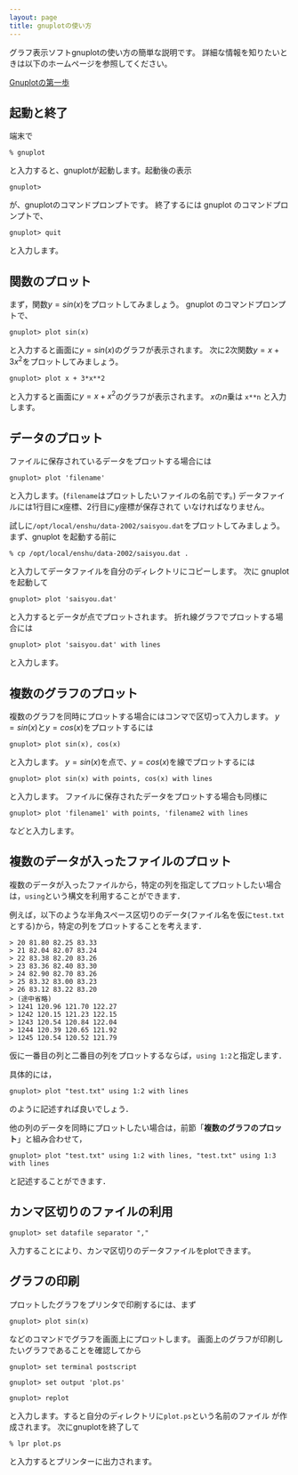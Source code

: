 ```yaml
---
layout: page
title: gnuplotの使い方
---
```

グラフ表示ソフトgnuplotの使い方の簡単な説明です。
詳細な情報を知りたいときは以下のホームページを参照してください。

[Gnuplotの第一歩](http://lagendra.s.kanazawa-u.ac.jp/ogurisu/manuals/gnuplot-intro/)


## 起動と終了

端末で 

`% gnuplot`

と入力すると、gnuplotが起動します。起動後の表示 

`gnuplot> `

が、gnuplotのコマンドプロンプトです。 
終了するには gnuplot のコマンドプロンプトで、

`gnuplot> quit`

と入力します。

## 関数のプロット
まず，関数$y=sin(x)$をプロットしてみましょう。
gnuplot のコマンドプロンプトで、

`gnuplot> plot sin(x)`

と入力すると画面に$y=sin(x)$のグラフが表示されます。
次に2次関数$y=x+3x^2$をプロットしてみましょう。

`gnuplot> plot x + 3*x**2`

と入力すると画面に$y=x+x^2$のグラフが表示されます。
$x$の$n$乗は `x**n` と入力します。

## データのプロット

ファイルに保存されているデータをプロットする場合には

`gnuplot> plot 'filename'`

と入力します。(`filename`はプロットしたいファイルの名前です。)
データファイルには1行目に$x$座標、2行目に$y$座標が保存されて
いなければなりません。

試しに`/opt/local/enshu/data-2002/saisyou.dat`をプロットしてみましょう。
まず、gnuplot を起動する前に

`% cp /opt/local/enshu/data-2002/saisyou.dat .`

と入力してデータファイルを自分のディレクトリにコピーします。
次に gnuplot を起動して

`gnuplot> plot 'saisyou.dat'`

と入力するとデータが点でプロットされます。
折れ線グラフでプロットする場合には

`gnuplot> plot 'saisyou.dat' with lines`

と入力します。

## 複数のグラフのプロット

複数のグラフを同時にプロットする場合にはコンマで区切って入力します。
$y=sin(x)$と$y=cos(x)$をプロットするには

`gnuplot> plot sin(x), cos(x)`

と入力します。
$y=sin(x)$を点で、$y=cos(x)$を線でプロットするには

`gnuplot> plot sin(x) with points, cos(x) with lines`

と入力します。
ファイルに保存されたデータをプロットする場合も同様に

`gnuplot> plot 'filename1' with points, 'filename2 with lines`

などと入力します。

## 複数のデータが入ったファイルのプロット

複数のデータが入ったファイルから，特定の列を指定してプロットしたい場合は，`using`という構文を利用することができます．

例えば，以下のような半角スペース区切りのデータ(ファイル名を仮に`test.txt`とする)から，特定の列をプロットすることを考えます．

```
> 20 81.80 82.25 83.33
> 21 82.04 82.07 83.24
> 22 83.38 82.20 83.26
> 23 83.36 82.40 83.30
> 24 82.90 82.70 83.26
> 25 83.32 83.00 83.23
> 26 83.12 83.22 83.20
> (途中省略)
> 1241 120.96 121.70 122.27
> 1242 120.15 121.23 122.15
> 1243 120.54 120.84 122.04
> 1244 120.39 120.65 121.92
> 1245 120.54 120.52 121.79
```

仮に一番目の列と二番目の列をプロットするならば，`using 1:2`と指定します．

具体的には，

`gnuplot> plot "test.txt" using 1:2 with lines`

のように記述すれば良いでしょう．

他の列のデータを同時にプロットしたい場合は，前節「**複数のグラフのプロット**」と組み合わせて，

`gnuplot> plot "test.txt" using 1:2 with lines, "test.txt" using 1:3 with lines`

と記述することができます．

## カンマ区切りのファイルの利用

`gnuplot> set datafile separator ","`

入力することにより、カンマ区切りのデータファイルをplotできます。

## グラフの印刷

プロットしたグラフをプリンタで印刷するには、まず

`gnuplot> plot sin(x)`

などのコマンドでグラフを画面上にプロットします。
画面上のグラフが印刷したいグラフであることを確認してから

`gnuplot> set terminal postscript`

`gnuplot> set output 'plot.ps'`

`gnuplot> replot`

と入力します。すると自分のディレクトリに`plot.ps`という名前のファイル
が作成されます。
次にgnuplotを終了して

`% lpr plot.ps`

と入力するとプリンターに出力されます。


